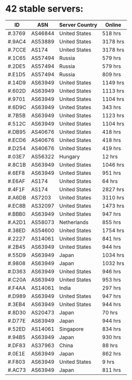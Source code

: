 # 42 stable servers:

| ID | ASN | Server Country | Online |
| ------ | ------ | ------ | ------ |
| #.3769 | AS46844 | United States | 518 hrs |
| #.9AC4 | AS53889 | United States | 3178 hrs |
| #.7CCE | AS174 | United States | 3178 hrs |
| #.1C65 | AS57494 | Russia | 579 hrs |
| #.2DE5 | AS57494 | Russia | 579 hrs |
| #.E1D5 | AS57494 | Russia | 809 hrs |
| #.14D9 | AS63949 | United States | 1149 hrs |
| #.602D | AS63949 | United States | 1113 hrs |
| #.9701 | AS63949 | United States | 1104 hrs |
| #.6D9C | AS63949 | United States | 343 hrs |
| #.7B5B | AS63949 | United States | 1123 hrs |
| #.512C | AS63949 | United States | 1104 hrs |
| #.DB95 | AS40676 | United States | 418 hrs |
| #.ECD6 | AS40676 | United States | 418 hrs |
| #.D254 | AS40676 | United States | 419 hrs |
| #.03E7 | AS56322 | Hungary | 12 hrs |
| #.8C1B | AS63949 | United States | 1046 hrs |
| #.6EF8 | AS63949 | United States | 951 hrs |
| #.E6AF | AS174 | United States | 64 hrs |
| #.4F1F | AS174 | United States | 2827 hrs |
| #.A6DB | AS7203 | United States | 3110 hrs |
| #.EC8B | AS32097 | United States | 1473 hrs |
| #.BBB0 | AS63949 | United States | 947 hrs |
| #.A2D1 | AS58073 | Netherlands | 855 hrs |
| #.38ED | AS54600 | United States | 1754 hrs |
| #.2227 | AS14061 | United States | 841 hrs |
| #.2B45 | AS63949 | United States | 944 hrs |
| #.55D9 | AS63949 | Japan | 1034 hrs |
| #.9808 | AS63949 | Japan | 1032 hrs |
| #.D363 | AS63949 | United States | 946 hrs |
| #.C20A | AS63949 | United States | 953 hrs |
| #.F4AA | AS14061 | India | 297 hrs |
| #.D989 | AS63949 | United States | 947 hrs |
| #.3EB4 | AS63949 | United States | 944 hrs |
| #.8D30 | AS20473 | Japan | 70 hrs |
| #.D77E | AS63949 | Japan | 944 hrs |
| #.52ED | AS14061 | Singapore | 834 hrs |
| #.94B5 | AS63949 | Japan | 930 hrs |
| #.DF83 | AS37963 | China | 88 hrs |
| #.0E1E | AS63949 | Japan | 862 hrs |
| #.F803 | AS63949 | United States | 9 hrs |
| #.AC73 | AS63949 | Japan | 811 hrs |

